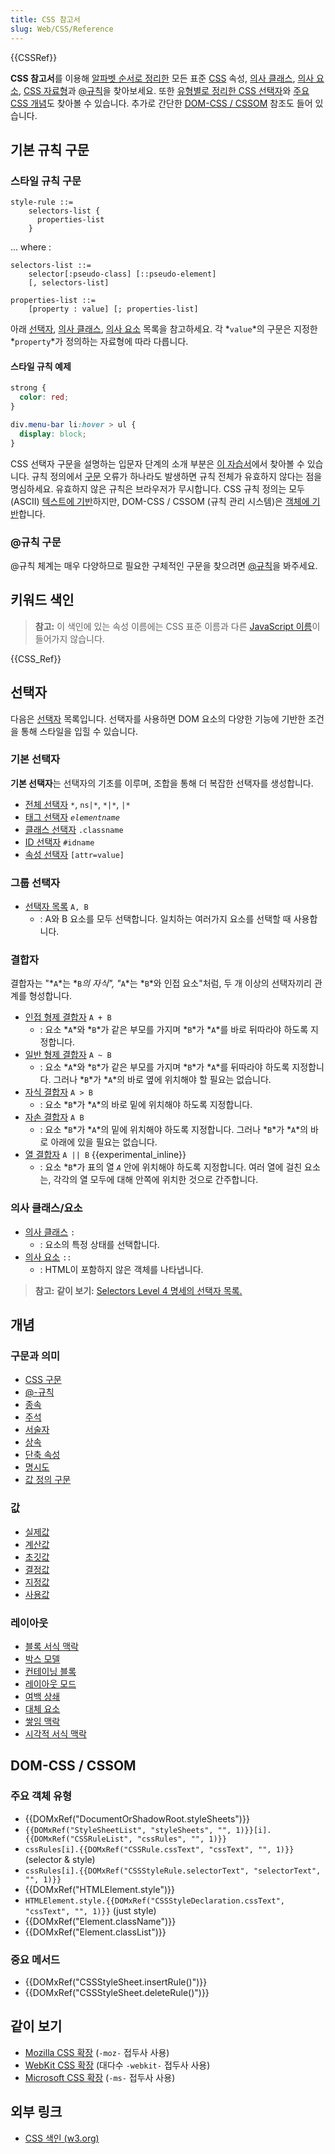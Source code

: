 ```yaml
---
title: CSS 참고서
slug: Web/CSS/Reference
---
```

{{CSSRef}}

**CSS 참고서**를 이용해 [알파벳 순서로 정리한](#키워드_색인) 모든 표준 [CSS](/ko/docs/Web/CSS) 속성, [의사 클래스](/ko/docs/Web/CSS/Pseudo-classes), [의사 요소](/ko/docs/Web/CSS/Pseudo-elements), [CSS 자료형](/ko/docs/Web/CSS/CSS_Types)과 [@규칙](/ko/docs/Web/CSS/At-rule)을 찾아보세요. 또한 [유형별로 정리한 CSS 선택자](#선택자)와 [주요 CSS 개념](#개념)도 찾아볼 수 있습니다. 추가로 간단한 [DOM-CSS / CSSOM](#DOM-CSS_CSSOM) 참조도 들어 있습니다.

## 기본 규칙 구문

### 스타일 규칙 구문

```
style-rule ::=
    selectors-list {
      properties-list
    }
```

... where :

```
selectors-list ::=
    selector[:pseudo-class] [::pseudo-element]
    [, selectors-list]

properties-list ::=
    [property : value] [; properties-list]
```

아래 [선택자](#선택자), [의사 클래스](#의사_클래스), [의사 요소](#의사_요소) 목록을 참고하세요. 각 *`value`*의 구문은 지정한 *`property`*가 정의하는 자료형에 따라 다릅니다.

#### 스타일 규칙 예제

```css
strong {
  color: red;
}

div.menu-bar li:hover > ul {
  display: block;
}
```

CSS 선택자 구문을 설명하는 입문자 단계의 소개 부분은 [이 자습서](/ko/docs/Learn/CSS/Introduction_to_CSS/%EC%84%A0%ED%83%9D%EC%9E%90)에서 찾아볼 수 있습니다. 규칙 정의에서 [구문](/ko/docs/Web/CSS/syntax) 오류가 하나라도 발생하면 규칙 전체가 유효하지 않다는 점을 명심하세요. 유효하지 않은 규칙은 브라우저가 무시합니다. CSS 규칙 정의는 모두 (ASCII) [텍스트에 기반](https://www.w3.org/TR/css-syntax-3/#intro)하지만, DOM-CSS / CSSOM (규칙 관리 시스템)은 [객체에 기반](https://www.w3.org/TR/cssom/#introduction)합니다.

### @규칙 구문

@규칙 체계는 매우 다양하므로 필요한 구체적인 구문을 찾으려면 [@규칙](/ko/docs/Web/CSS/At-rule)을 봐주세요.

## 키워드 색인

> **참고:** 이 색인에 있는 속성 이름에는 CSS 표준 이름과 다른 [JavaScript 이름](/ko/docs/Web/CSS/CSS_Properties_Reference)이 들어가지 않습니다.

{{CSS_Ref}}

## 선택자

다음은 [선택자](/ko/docs/Web/CSS/CSS_Selectors) 목록입니다. 선택자를 사용하면 DOM 요소의 다양한 기능에 기반한 조건을 통해 스타일을 입힐 수 있습니다.

### 기본 선택자

**기본 선택자**는 선택자의 기초를 이루며, 조합을 통해 더 복잡한 선택자를 생성합니다.

- [전체 선택자](/ko/docs/Web/CSS/Universal_selectors) `*`, `ns|*`, `*|*`, `|*`
- [태그 선택자](/ko/docs/Web/CSS/Type_selectors) _`elementname`_
- [클래스 선택자](/ko/docs/Web/CSS/Class_selectors) `.classname`
- [ID 선택자](/ko/docs/Web/CSS/ID_selectors) `#idname`
- [속성 선택자](/ko/docs/Web/CSS/Attribute_selectors) `[attr=value]`

### 그룹 선택자

- [선택자 목록](/ko/docs/Web/CSS/Selector_list) `A, B`
  - : A와 B 요소를 모두 선택합니다. 일치하는 여러가지 요소를 선택할 때 사용합니다.

### 결합자

결합자는 "*`A`*는 *`B`*의 자식", "*`A`*는 *`B`*와 인접 요소"처럼, 두 개 이상의 선택자끼리 관계를 형성합니다.

- [인접 형제 결합자](/ko/docs/Web/CSS/%EC%9D%B8%EC%A0%91_%ED%98%95%EC%A0%9C_%EC%84%A0%ED%83%9D%EC%9E%90) `A + B`
  - : 요소 *`A`*와 *`B`*가 같은 부모를 가지며 *`B`*가 *`A`*를 바로 뒤따라야 하도록 지정합니다.
- [일반 형제 결합자](/ko/docs/Web/CSS/General_sibling_combinator) `A ~ B`
  - : 요소 *`A`*와 *`B`*가 같은 부모를 가지며 *`B`*가 *`A`*를 뒤따라야 하도록 지정합니다. 그러나 *`B`*가 *`A`*의 바로 옆에 위치해야 할 필요는 없습니다.
- [자식 결합자](/ko/docs/Web/CSS/Child_combinator) `A > B`
  - : 요소 *`B`*가 *`A`*의 바로 밑에 위치해야 하도록 지정합니다.
- [자손 결합자](/ko/docs/Web/CSS/Descendant_combinator) `A B`
  - : 요소 *`B`*가 *`A`*의 밑에 위치해야 하도록 지정합니다. 그러나 *`B`*가 *`A`*의 바로 아래에 있을 필요는 없습니다.
- [열 결합자](/ko/docs/Web/CSS/Column_combinator) `A || B` {{experimental_inline}}
  - : 요소 *`B`*가 표의 열 _`A`_ 안에 위치해야 하도록 지정합니다. 여러 열에 걸친 요소는, 각각의 열 모두에 대해 안쪽에 위치한 것으로 간주합니다.

### 의사 클래스/요소

- [의사 클래스](/ko/docs/Web/CSS/Pseudo-classes) `:`
  - : 요소의 특정 상태를 선택합니다.
- [의사 요소](/ko/docs/Web/CSS/Pseudo-elements) `::`
  - : HTML이 포함하지 않은 객체를 나타냅니다.

> **참고:** **같이 보기:** [Selectors Level 4 명세의 선택자 목록.](https://www.w3.org/TR/selectors/#overview)

## 개념

### 구문과 의미

- [CSS 구문](/ko/docs/Web/CSS/Syntax)
- [@-규칙](/ko/docs/Web/CSS/At-rule)
- [종속](/ko/docs/Web/CSS/Cascade)
- [주석](/ko/docs/Web/CSS/Comments)
- [서술자](</ko/docs/Glossary/Descriptor_(CSS)>)
- [상속](/ko/docs/Web/CSS/inheritance)
- [단축 속성](/ko/docs/Web/CSS/Shorthand_properties)
- [명시도](/ko/docs/Web/CSS/Specificity)
- [값 정의 구문](/ko/docs/Web/CSS/Value_definition_syntax)

### 값

- [실제값](/ko/docs/Web/CSS/actual_value)
- [계산값](/ko/docs/Web/CSS/computed_value)
- [초깃값](/ko/docs/Web/CSS/initial_value)
- [결정값](/ko/docs/Web/CSS/resolved_value)
- [지정값](/ko/docs/Web/CSS/specified_value)
- [사용값](/ko/docs/Web/CSS/used_value)

### 레이아웃

- [블록 서식 맥락](/ko/docs/Web/Guide/CSS/Block_formatting_context)
- [박스 모델](/ko/docs/Web/CSS/CSS_Box_Model/Introduction_to_the_CSS_box_model)
- [컨테이닝 블록](/ko/docs/Web/CSS/All_About_The_Containing_Block)
- [레이아웃 모드](/ko/docs/Web/CSS/Layout_mode)
- [여백 상쇄](/ko/docs/Web/CSS/CSS_Box_Model/Mastering_margin_collapsing)
- [대체 요소](/ko/docs/Web/CSS/Replaced_element)
- [쌓임 맥락](/ko/docs/Web/CSS/CSS_Positioning/Understanding_z_index/The_stacking_context)
- [시각적 서식 맥락](/ko/docs/Web/Guide/CSS/Visual_formatting_model)

## DOM-CSS / CSSOM

### 주요 객체 유형

- {{DOMxRef("DocumentOrShadowRoot.styleSheets")}}
- `{{DOMxRef("StyleSheetList", "styleSheets", "", 1)}}[i].{{DOMxRef("CSSRuleList", "cssRules", "", 1)}}`
- `cssRules[i].{{DOMxRef("CSSRule.cssText", "cssText", "", 1)}}` (selector & style)
- `cssRules[i].{{DOMxRef("CSSStyleRule.selectorText", "selectorText", "", 1)}}`
- {{DOMxRef("HTMLElement.style")}}
- `HTMLElement.style.{{DOMxRef("CSSStyleDeclaration.cssText", "cssText", "", 1)}}` (just style)
- {{DOMxRef("Element.className")}}
- {{DOMxRef("Element.classList")}}

### 중요 메서드

- {{DOMxRef("CSSStyleSheet.insertRule()")}}
- {{DOMxRef("CSSStyleSheet.deleteRule()")}}

## 같이 보기

- [Mozilla CSS 확장](/ko/docs/Web/CSS/Mozilla_Extensions) (`-moz-` 접두사 사용)
- [WebKit CSS 확장](/ko/docs/Web/CSS/WebKit_Extensions) (대다수 `-webkit-` 접두사 사용)
- [Microsoft CSS 확장](/ko/docs/Web/CSS/Microsoft_Extensions) (`-ms-` 접두사 사용)

## 외부 링크

- [CSS 색인 (w3.org)](https://www.w3.org/TR/CSS/#indices)
